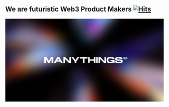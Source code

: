 ## We are futuristic Web3 Product Makers [![Hits](https://hits.seeyoufarm.com/api/count/incr/badge.svg?url=https%3A%2F%2Fgithub.com%2Fmanythings-dao&count_bg=%23222222&title_bg=%23222222&title=hits&edge_flat=true)](https://hits.seeyoufarm.com)

[![The Manythings Flag](https://github.com/many-things/.github/blob/main/profile/flag.png?raw=true)](https://manythings.xyz)

